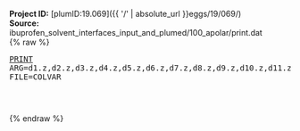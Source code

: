 **Project ID:** [plumID:19.069]({{ '/' | absolute_url }}eggs/19/069/)  
**Source:** ibuprofen_solvent_interfaces_input_and_plumed/100_apolar/print.dat  
{% raw %}<pre>
<a href="https://plumed.github.io/doc-master/user-doc/html/_p_r_i_n_t.html">PRINT</a> ARG=d1.z,d2.z,d3.z,d4.z,d5.z,d6.z,d7.z,d8.z,d9.z,d10.z,d11.z,d12.z,d13.z,d14.z,d15.z,d16.z,d17.z,d18.z,d19.z,d20.z,d21.z,d22.z,d23.z,d24.z,d25.z,d26.z,d27.z,d28.z,d29.z,d30.z,d31.z,d32.z,d33.z,d34.z,d35.z,d36.z,d37.z,d38.z,d39.z,d40.z,d41.z,d42.z,d43.z,d44.z,d45.z,d46.z,d47.z,d48.z,d49.z,d50.z,d51.z,d52.z,d53.z,d54.z,d55.z,d56.z,d57.z,d58.z,d59.z,d60.z,d61.z,d62.z,d63.z,d64.z,d65.z,d66.z,d67.z,d68.z,d69.z,d70.z,d71.z,d72.z,d73.z,d74.z,d75.z,d76.z,d77.z,d78.z,d79.z,d80.z,d81.z,d82.z,d83.z,d84.z,d85.z,d86.z,d87.z,d88.z,d89.z,d90.z,d91.z,d92.z,d93.z,d94.z,d95.z,d96.z,d97.z,d98.z,d99.z,d100.z,d101.z,d102.z,d103.z,d104.z,d105.z,d106.z,d107.z,d108.z,d109.z,d110.z,d111.z,d112.z,d113.z,d114.z,d115.z,d116.z,d117.z,d118.z,d119.z,d120.z,d121.z,d122.z,d123.z,d124.z,d125.z,d126.z,d127.z,d128.z,d129.z,d130.z,d131.z,d132.z,d133.z,d134.z,d135.z,d136.z,d137.z,d138.z,d139.z,d140.z,d141.z,d142.z,d143.z,d144.z,d145.z,d146.z,d147.z,d148.z,d149.z,d150.z,d151.z,d152.z,d153.z,d154.z,d155.z,d156.z,d157.z,d158.z,d159.z,d160.z,d161.z,d162.z,d163.z,d164.z,d165.z,d166.z,d167.z,d168.z,d169.z,d170.z,d171.z,d172.z,d173.z,d174.z,d175.z,d176.z,d177.z,d178.z,d179.z,d180.z,d181.z,d182.z,d183.z,d184.z,d185.z,d186.z,d187.z,d188.z,d189.z,d190.z,d191.z,d192.z,d193.z,d194.z,d195.z,d196.z,d197.z,d198.z,d199.z,d200.z,d201.z,d202.z,d203.z,d204.z,d205.z,d206.z,d207.z,d208.z,d209.z,d210.z,d211.z,d212.z,d213.z,d214.z,d215.z,d216.z,d217.z,d218.z,d219.z,d220.z,d221.z,d222.z,d223.z,d224.z,d225.z,d226.z,d227.z,d228.z,d229.z,d230.z,d231.z,d232.z,d233.z,d234.z,d235.z,d236.z,d237.z,d238.z,d239.z,d240.z,d241.z,d242.z,d243.z,d244.z,d245.z,d246.z,d247.z,d248.z,d249.z,d250.z,d251.z,d252.z,d253.z,d254.z,d255.z,d256.z,d257.z,d258.z,d259.z,d260.z,d261.z,d262.z,d263.z,d264.z,d265.z,d266.z,d267.z,d268.z,d269.z,d270.z,d271.z,d272.z,d273.z,d274.z,d275.z,d276.z,d277.z,d278.z,d279.z,d280.z,d281.z,d282.z,d283.z,d284.z,d285.z,d286.z,d287.z,d288.z,d289.z,d290.z,d291.z,d292.z,d293.z,d294.z,d295.z,d296.z,d297.z,d298.z,d299.z,d300.z,d301.z,d302.z,d303.z,d304.z,d305.z,d306.z,d307.z,d308.z,d309.z,d310.z,d311.z,d312.z,d313.z,d314.z,d315.z,d316.z,d317.z,d318.z,d319.z,d320.z,d321.z,d322.z,d323.z,d324.z,d325.z,d326.z,d327.z,d328.z,d329.z,d330.z,d331.z,d332.z,d333.z,d334.z,d335.z,d336.z,d337.z,d338.z,d339.z,d340.z,d341.z,d342.z,d343.z,d344.z,d345.z,d346.z,d347.z,d348.z,d349.z,d350.z,d351.z,d352.z,d353.z,d354.z,d355.z,d356.z,d357.z,d358.z,d359.z,d360.z,d361.z,d362.z,d363.z,d364.z,d365.z,d366.z,d367.z,d368.z,d369.z,d370.z,d371.z,d372.z,d373.z,d374.z,d375.z,d376.z,d377.z,d378.z,d379.z,d380.z,d381.z,d382.z,d383.z,d384.z,d385.z,d386.z,d387.z,d388.z,d389.z,d390.z,d391.z,d392.z,d393.z,d394.z,d395.z,d396.z,d397.z,d398.z,d399.z,d400.z,d401.z,d402.z,d403.z,d404.z,d405.z,d406.z,d407.z,d408.z,d409.z,d410.z,d411.z,d412.z,d413.z,d414.z,d415.z,d416.z,d417.z,d418.z,d419.z,d420.z,d421.z,d422.z,d423.z,d424.z,d425.z,d426.z,d427.z,d428.z,d429.z,d430.z,d431.z,d432.z,d433.z,d434.z,d435.z,d436.z,d437.z,d438.z,d439.z,d440.z,d441.z,d442.z,d443.z,d444.z,d445.z,d446.z,d447.z,d448.z,d449.z,d450.z,d451.z,d452.z,d453.z,d454.z,d455.z,d456.z,d457.z,d458.z,d459.z,d460.z,d461.z,d462.z,d463.z,d464.z,d465.z,d466.z,d467.z,d468.z,d469.z,d470.z,d471.z,d472.z,d473.z,d474.z,d475.z,d476.z,d477.z,d478.z,d479.z,d480.z,d481.z,d482.z,d483.z,d484.z,d485.z,d486.z,d487.z,d488.z,d489.z,d490.z,d491.z,d492.z,d493.z,d494.z,d495.z,d496.z,d497.z,d498.z,d499.z,d500.z,d501.z,d502.z,d503.z,d504.z,d505.z,d506.z,d507.z,d508.z,d509.z,d510.z,d511.z,d512.z,d513.z,d514.z,d515.z,d516.z,d517.z,d518.z,d519.z,d520.z,d521.z,d522.z,d523.z,d524.z,d525.z,d526.z,d527.z,d528.z,d529.z,d530.z,d531.z,d532.z,d533.z,d534.z,d535.z,d536.z,d537.z,d538.z,d539.z,d540.z,d541.z,d542.z,d543.z,d544.z,d545.z,d546.z,d547.z,d548.z,d549.z,d550.z,d551.z,d552.z,d553.z,d554.z,d555.z,d556.z,d557.z,d558.z,d559.z,d560.z,d561.z,d562.z,d563.z,d564.z,d565.z,d566.z,d567.z,d568.z,d569.z,d570.z,d571.z,d572.z,d573.z,d574.z,d575.z,d576.z,d577.z,d578.z,d579.z,d580.z,d581.z,d582.z,d583.z,d584.z,d585.z,d586.z,d587.z,d588.z,d589.z,d590.z,d591.z,d592.z,d593.z,d594.z,d595.z,d596.z,d597.z,d598.z,d599.z,d600.z,d601.z,d602.z,d603.z,d604.z,d605.z,d606.z,d607.z,d608.z,d609.z,d610.z,d611.z,d612.z,d613.z,d614.z,d615.z,d616.z,d617.z,d618.z,d619.z,d620.z,d621.z,d622.z,d623.z,d624.z,d625.z,d626.z,d627.z,d628.z,d629.z,d630.z,d631.z,d632.z,d633.z,d634.z,d635.z,d636.z,d637.z,d638.z,d639.z,d640.z,d641.z,d642.z,d643.z,d644.z,d645.z,d646.z,d647.z,d648.z,d649.z,d650.z,d651.z,d652.z,d653.z,d654.z,d655.z,d656.z,d657.z,d658.z,d659.z,d660.z,d661.z,d662.z,d663.z,d664.z,d665.z,d666.z,d667.z,d668.z,d669.z,d670.z,d671.z,d672.z,d673.z,d674.z,d675.z,d676.z,d677.z,d678.z,d679.z,d680.z,d681.z,d682.z,d683.z,d684.z,d685.z,d686.z,d687.z,d688.z,d689.z,d690.z,d691.z,d692.z,d693.z,d694.z,d695.z,d696.z,d697.z,d698.z,d699.z,d700.z,d701.z,d702.z,d703.z,d704.z,d705.z,d706.z,d707.z,d708.z,d709.z,d710.z,d711.z,d712.z,d713.z,d714.z,d715.z,d716.z,d717.z,d718.z,d719.z,d720.z,d721.z,d722.z,d723.z,d724.z,d725.z,d726.z,d727.z,d728.z,d729.z,d730.z,d731.z,d732.z,d733.z,d734.z,d735.z,d736.z,d737.z,d738.z,d739.z,d740.z,d741.z,d742.z,d743.z,d744.z,d745.z,d746.z,d747.z,d748.z,d749.z,d750.z,d751.z,d752.z,d753.z,d754.z,d755.z,d756.z,d757.z,d758.z,d759.z,d760.z,d761.z,d762.z,d763.z,d764.z,d765.z,d766.z,d767.z,d768.z,d769.z,d770.z,d771.z,d772.z,d773.z,d774.z,d775.z,d776.z,d777.z,d778.z,d779.z,d780.z,d781.z,d782.z,d783.z,d784.z,d785.z,d786.z,d787.z,d788.z,d789.z,d790.z,d791.z,d792.z,d793.z,d794.z,d795.z,d796.z,d797.z,d798.z,d799.z,d800.z,d801.z,d802.z,d803.z,d804.z,d805.z,d806.z,d807.z,d808.z,d809.z,d810.z,d811.z,d812.z,d813.z,d814.z,d815.z,d816.z,d817.z,d818.z,d819.z,d820.z,d821.z,d822.z,d823.z,d824.z,d825.z,d826.z,d827.z,d828.z,d829.z,d830.z,d831.z,d832.z,d833.z,d834.z,d835.z,d836.z,d837.z,d838.z,d839.z,d840.z,d841.z,d842.z,d843.z,d844.z,d845.z,d846.z,d847.z,d848.z,d849.z,d850.z,d851.z,d852.z,d853.z,d854.z,d855.z,d856.z,d857.z,d858.z,d859.z,d860.z,d861.z,d862.z,d863.z,d864.z,d865.z,d866.z,d867.z,d868.z,d869.z,d870.z,d871.z,d872.z,d873.z,d874.z,d875.z,d876.z,d877.z,d878.z,d879.z,d880.z,d881.z,d882.z,d883.z,d884.z,d885.z,d886.z,d887.z,d888.z,d889.z,d890.z,d891.z,d892.z,d893.z,d894.z,d895.z,d896.z,d897.z,d898.z,d899.z,d900.z,d901.z,d902.z,d903.z,d904.z,d905.z,d906.z,d907.z,d908.z,d909.z,d910.z,d911.z,d912.z,d913.z,d914.z,d915.z,d916.z,d917.z,d918.z,d919.z,d920.z,d921.z,d922.z,d923.z,d924.z,d925.z,d926.z,d927.z,d928.z,d929.z,d930.z,d931.z,d932.z,d933.z,d934.z,d935.z,d936.z,d937.z,d938.z,d939.z,d940.z,d941.z,d942.z,d943.z,d944.z,d945.z,d946.z,d947.z,d948.z,d949.z,d950.z,d951.z,d952.z,d953.z,d954.z,d955.z,d956.z,d957.z,d958.z,d959.z,d960.z,d961.z,d962.z,d963.z,d964.z,d965.z,d966.z,d967.z,d968.z,d969.z,d970.z,d971.z,d972.z,d973.z,d974.z,d975.z,d976.z,d977.z,d978.z,d979.z,d980.z,d981.z,d982.z,d983.z,d984.z,d985.z,d986.z,d987.z,d988.z,d989.z,d990.z,d991.z,d992.z,d993.z,d994.z,d995.z,d996.z,d997.z,d998.z,d999.z,d1000.z,d1001.z,d1002.z,d1003.z,d1004.z,d1005.z,d1006.z,d1007.z,d1008.z,d1009.z,d1010.z,d1011.z,d1012.z,d1013.z,d1014.z,d1015.z,d1016.z,d1017.z,d1018.z,d1019.z,d1020.z,d1021.z,d1022.z,d1023.z,d1024.z,d1025.z,d1026.z,d1027.z,d1028.z,d1029.z,d1030.z,d1031.z,d1032.z,d1033.z,d1034.z,d1035.z,d1036.z,d1037.z,d1038.z,d1039.z,d1040.z,d1041.z,d1042.z,d1043.z,d1044.z,d1045.z,d1046.z,d1047.z,d1048.z,d1049.z,d1050.z,d1051.z,d1052.z,d1053.z,d1054.z,d1055.z,d1056.z,d1057.z,d1058.z,d1059.z,d1060.z,d1061.z,d1062.z,d1063.z,d1064.z,d1065.z,d1066.z,d1067.z,d1068.z,d1069.z,d1070.z,d1071.z,d1072.z,d1073.z,d1074.z,d1075.z,d1076.z,d1077.z,d1078.z,d1079.z,d1080.z,d1081.z,d1082.z,d1083.z,d1084.z,d1085.z,d1086.z,d1087.z,d1088.z,d1089.z,d1090.z,d1091.z,d1092.z,d1093.z,d1094.z,d1095.z,d1096.z,d1097.z,d1098.z,d1099.z,d1100.z,d1101.z,d1102.z,d1103.z,d1104.z,d1105.z,d1106.z,d1107.z,d1108.z,d1109.z,d1110.z,d1111.z,d1112.z,d1113.z,d1114.z,d1115.z,d1116.z,d1117.z,d1118.z,d1119.z,d1120.z,d1121.z,d1122.z,d1123.z,d1124.z,d1125.z,d1126.z,d1127.z,d1128.z,d1129.z,d1130.z,d1131.z,d1132.z,d1133.z,d1134.z,d1135.z,d1136.z,d1137.z,d1138.z,d1139.z,d1140.z,d1141.z,d1142.z,d1143.z,d1144.z,d1145.z,d1146.z,d1147.z,d1148.z,d1149.z,d1150.z,d1151.z,d1152.z,d1153.z,d1154.z,d1155.z,d1156.z,d1157.z,d1158.z,d1159.z,d1160.z,d1161.z,d1162.z,d1163.z,d1164.z,d1165.z,d1166.z,d1167.z,d1168.z,d1169.z,d1170.z,d1171.z,d1172.z,d1173.z,d1174.z,d1175.z,d1176.z,d1177.z,d1178.z,d1179.z,d1180.z,d1181.z,d1182.z,d1183.z,d1184.z,d1185.z,d1186.z,d1187.z,d1188.z,d1189.z,d1190.z,d1191.z,d1192.z,d1193.z,d1194.z,d1195.z,d1196.z,d1197.z,d1198.z,d1199.z,d1200.z,d1201.z,d1202.z,d1203.z,d1204.z,d1205.z,d1206.z,d1207.z,d1208.z,d1209.z,d1210.z,d1211.z,d1212.z,d1213.z,d1214.z,d1215.z,d1216.z,d1217.z,d1218.z,d1219.z,d1220.z,d1221.z,d1222.z,d1223.z,d1224.z,d1225.z,d1226.z,d1227.z,d1228.z,d1229.z,d1230.z,d1231.z,d1232.z,d1233.z,d1234.z,d1235.z,d1236.z,d1237.z,d1238.z,d1239.z,d1240.z,d1241.z,d1242.z,d1243.z,d1244.z,d1245.z,d1246.z,d1247.z,d1248.z,d1249.z,d1250.z,d1251.z,d1252.z,d1253.z,d1254.z,d1255.z,d1256.z,d1257.z,d1258.z,d1259.z,d1260.z,d1261.z,d1262.z,d1263.z,d1264.z,d1265.z,d1266.z,d1267.z,d1268.z,d1269.z,d1270.z,d1271.z,d1272.z,d1273.z,d1274.z,d1275.z,d1276.z,d1277.z,d1278.z,d1279.z,d1280.z,d1281.z,d1282.z,d1283.z,d1284.z,d1285.z,d1286.z,d1287.z,d1288.z,d1289.z,d1290.z,d1291.z,d1292.z,d1293.z,d1294.z,d1295.z,d1296.z,d1297.z,d1298.z,d1299.z,d1300.z,d1301.z,d1302.z,d1303.z,d1304.z,d1305.z,d1306.z,d1307.z,d1308.z,d1309.z,d1310.z,d1311.z,d1312.z,d1313.z,d1314.z,d1315.z,d1316.z,d1317.z,d1318.z,d1319.z,d1320.z,d1321.z,d1322.z,d1323.z,d1324.z,d1325.z,d1326.z,d1327.z,d1328.z,d1329.z,d1330.z,d1331.z,d1332.z,d1333.z,d1334.z,d1335.z,d1336.z,d1337.z,d1338.z,d1339.z,d1340.z,d1341.z,d1342.z,d1343.z,d1344.z,d1345.z,d1346.z,d1347.z,d1348.z,d1349.z,d1350.z,d1351.z,d1352.z,d1353.z,d1354.z,d1355.z,d1356.z,d1357.z,d1358.z,d1359.z,d1360.z,d1361.z,d1362.z,d1363.z,d1364.z,d1365.z,d1366.z,d1367.z,d1368.z,d1369.z,d1370.z,d1371.z,d1372.z,d1373.z,d1374.z,d1375.z,d1376.z,d1377.z,d1378.z,d1379.z,d1380.z,d1381.z,d1382.z,d1383.z,d1384.z,d1385.z,d1386.z,d1387.z,d1388.z,d1389.z,d1390.z,d1391.z,d1392.z,d1393.z,d1394.z,d1395.z,d1396.z,d1397.z,d1398.z,d1399.z,d1400.z,d1401.z,d1402.z,d1403.z,d1404.z,d1405.z,d1406.z,d1407.z,d1408.z,d1409.z,d1410.z,d1411.z,d1412.z,d1413.z,d1414.z,d1415.z,d1416.z,d1417.z,d1418.z,d1419.z,d1420.z,d1421.z,d1422.z,d1423.z,d1424.z,d1425.z,d1426.z,d1427.z,d1428.z,d1429.z,d1430.z,d1431.z,d1432.z,d1433.z,d1434.z,d1435.z,d1436.z,d1437.z,d1438.z,d1439.z,d1440.z,d1441.z,d1442.z,d1443.z,d1444.z,d1445.z,d1446.z,d1447.z,d1448.z,d1449.z,d1450.z,d1451.z,d1452.z,d1453.z,d1454.z,d1455.z,d1456.z,d1457.z,d1458.z,d1459.z,d1460.z,d1461.z,d1462.z,d1463.z,d1464.z,d1465.z,d1466.z,d1467.z,d1468.z,d1469.z,d1470.z,d1471.z,d1472.z,d1473.z,d1474.z,d1475.z,d1476.z,d1477.z,d1478.z,d1479.z,d1480.z,d1481.z,d1482.z,d1483.z,d1484.z,d1485.z,d1486.z,d1487.z,d1488.z,d1489.z,d1490.z,d1491.z,d1492.z,d1493.z,d1494.z,d1495.z,d1496.z,d1497.z,d1498.z,d1499.z,d1500.z,d1501.z,d1502.z,d1503.z,d1504.z,d1505.z,d1506.z,d1507.z,d1508.z,d1509.z,d1510.z,d1511.z,d1512.z,d1513.z,d1514.z,d1515.z,d1516.z,d1517.z,d1518.z,d1519.z,d1520.z,d1521.z,d1522.z,d1523.z,d1524.z,d1525.z,d1526.z,d1527.z,d1528.z,d1529.z,d1530.z,d1531.z,d1532.z,d1533.z,d1534.z,d1535.z,d1536.z,d1537.z,d1538.z,d1539.z,d1540.z,d1541.z,d1542.z,d1543.z,d1544.z,d1545.z,d1546.z,d1547.z,d1548.z,d1549.z,d1550.z,d1551.z,d1552.z,d1553.z,d1554.z,d1555.z,d1556.z,d1557.z,d1558.z,d1559.z,d1560.z,d1561.z,d1562.z,d1563.z,d1564.z,d1565.z,d1566.z,d1567.z,d1568.z,d1569.z,d1570.z,d1571.z,d1572.z,d1573.z,d1574.z,d1575.z,d1576.z,d1577.z,d1578.z,d1579.z,d1580.z,d1581.z,d1582.z,d1583.z,d1584.z,d1585.z,d1586.z,d1587.z,d1588.z,d1589.z,d1590.z,d1591.z,d1592.z,d1593.z,d1594.z,d1595.z,d1596.z,d1597.z,d1598.z,d1599.z,d1600.z,d1601.z,d1602.z,d1603.z,d1604.z,d1605.z,d1606.z,d1607.z,d1608.z,d1609.z,d1610.z,d1611.z,d1612.z,d1613.z,d1614.z,d1615.z,d1616.z,d1617.z,d1618.z,d1619.z,d1620.z,d1621.z,d1622.z,d1623.z,d1624.z,d1625.z,d1626.z,d1627.z,d1628.z,d1629.z,d1630.z,d1631.z,d1632.z,d1633.z,d1634.z,d1635.z,d1636.z,d1637.z,d1638.z,d1639.z,d1640.z,d1641.z,d1642.z,d1643.z,d1644.z,d1645.z,d1646.z,d1647.z,d1648.z,d1649.z,d1650.z,d1651.z,d1652.z,d1653.z,d1654.z,d1655.z,d1656.z,d1657.z,d1658.z,d1659.z,d1660.z,d1661.z,d1662.z,d1663.z,d1664.z,d1665.z,d1666.z,d1667.z,d1668.z,d1669.z,d1670.z,d1671.z,d1672.z,d1673.z,d1674.z,d1675.z,d1676.z,d1677.z,d1678.z,d1679.z,d1680.z,d1681.z,d1682.z,d1683.z,d1684.z,d1685.z,d1686.z,d1687.z,d1688.z,d1689.z,d1690.z,d1691.z,d1692.z,d1693.z,d1694.z,d1695.z,d1696.z,d1697.z,d1698.z,d1699.z,d1700.z,d1701.z,d1702.z,d1703.z,d1704.z,d1705.z,d1706.z,d1707.z,d1708.z,d1709.z,d1710.z,d1711.z,d1712.z,d1713.z,d1714.z,d1715.z,d1716.z,d1717.z,d1718.z,d1719.z,d1720.z,d1721.z,d1722.z,d1723.z,d1724.z,d1725.z,d1726.z,d1727.z,d1728.z,d1729.z,d1730.z,d1731.z,d1732.z,d1733.z,d1734.z,d1735.z,d1736.z,d1737.z,d1738.z,d1739.z,d1740.z,d1741.z,d1742.z,d1743.z,d1744.z,d1745.z,d1746.z,d1747.z,d1748.z,d1749.z,d1750.z,d1751.z,d1752.z,d1753.z,d1754.z,d1755.z,d1756.z,d1757.z,d1758.z,d1759.z,d1760.z,d1761.z,d1762.z,d1763.z,d1764.z,d1765.z,d1766.z,d1767.z,d1768.z,d1769.z,d1770.z,d1771.z,d1772.z,d1773.z,d1774.z,d1775.z,d1776.z,d1777.z,d1778.z,d1779.z,d1780.z,d1781.z,d1782.z,d1783.z,d1784.z,d1785.z,d1786.z,d1787.z,d1788.z,d1789.z,d1790.z,d1791.z,d1792.z,d1793.z,d1794.z,d1795.z,d1796.z,d1797.z,d1798.z,d1799.z,d1800.z,d1801.z,d1802.z,d1803.z,d1804.z,d1805.z,d1806.z,d1807.z,d1808.z,d1809.z,d1810.z,d1811.z,d1812.z,d1813.z,d1814.z,d1815.z,d1816.z,d1817.z,d1818.z,d1819.z,d1820.z,d1821.z,d1822.z,d1823.z,d1824.z,d1825.z,d1826.z,d1827.z,d1828.z,d1829.z,d1830.z,d1831.z,d1832.z,d1833.z,d1834.z,d1835.z,d1836.z,d1837.z,d1838.z,d1839.z,d1840.z,d1841.z,d1842.z,d1843.z,d1844.z,d1845.z,d1846.z,d1847.z,d1848.z,d1849.z,d1850.z,d1851.z,d1852.z,d1853.z,d1854.z,d1855.z,d1856.z,d1857.z,d1858.z,d1859.z,d1860.z,d1861.z,d1862.z,d1863.z,d1864.z,d1865.z,d1866.z,d1867.z,d1868.z,d1869.z,d1870.z,d1871.z,d1872.z,d1873.z,d1874.z,d1875.z,d1876.z,d1877.z,d1878.z,d1879.z,d1880.z,d1881.z,d1882.z,d1883.z,d1884.z,d1885.z,d1886.z,d1887.z,d1888.z,d1889.z,d1890.z,d1891.z,d1892.z,d1893.z,d1894.z,d1895.z,d1896.z,d1897.z,d1898.z,d1899.z,d1900.z,d1901.z,d1902.z,d1903.z,d1904.z,d1905.z,d1906.z,d1907.z,d1908.z,d1909.z,d1910.z,d1911.z,d1912.z,d1913.z,d1914.z,d1915.z,d1916.z,d1917.z,d1918.z,d1919.z,d1920.z,d1921.z,d1922.z,d1923.z,d1924.z,d1925.z,d1926.z,d1927.z,d1928.z,d1929.z,d1930.z,d1931.z,d1932.z,d1933.z,d1934.z,d1935.z,d1936.z,d1937.z,d1938.z,d1939.z,d1940.z,d1941.z,d1942.z,d1943.z,d1944.z,d1945.z,d1946.z,d1947.z,d1948.z,d1949.z,d1950.z,d1951.z,d1952.z,d1953.z,d1954.z,d1955.z,d1956.z,d1957.z,d1958.z,d1959.z,d1960.z,d1961.z,d1962.z,d1963.z,d1964.z,d1965.z,d1966.z,d1967.z,d1968.z,d1969.z,d1970.z,d1971.z,d1972.z,d1973.z,d1974.z,d1975.z,d1976.z,d1977.z,d1978.z,d1979.z,d1980.z,d1981.z,d1982.z,d1983.z,d1984.z,d1985.z,d1986.z,d1987.z,d1988.z,d1989.z,d1990.z,d1991.z,d1992.z,d1993.z,d1994.z,d1995.z,d1996.z,d1997.z,d1998.z,d1999.z,d2000.z,d2001.z,d2002.z,d2003.z,d2004.z,d2005.z,d2006.z,d2007.z,d2008.z,d2009.z,d2010.z,d2011.z,d2012.z,d2013.z,d2014.z,d2015.z,d2016.z,d2017.z,d2018.z,d2019.z,d2020.z,d2021.z,d2022.z,d2023.z,d2024.z,d2025.z,d2026.z,d2027.z,d2028.z,d2029.z,d2030.z,d2031.z,d2032.z,d2033.z,d2034.z,d2035.z,d2036.z,d2037.z,d2038.z,d2039.z,d2040.z,d2041.z,d2042.z,d2043.z,d2044.z,d2045.z,d2046.z,d2047.z,d2048.z,d2049.z,d2050.z,d2051.z,d2052.z,d2053.z,d2054.z,d2055.z,d2056.z,d2057.z,d2058.z,d2059.z,d2060.z,d2061.z,d2062.z,d2063.z,d2064.z,d2065.z,d2066.z,d2067.z,d2068.z,d2069.z,d2070.z,d2071.z,d2072.z,d2073.z,d2074.z,d2075.z,d2076.z,d2077.z,d2078.z,d2079.z,d2080.z,d2081.z,d2082.z,d2083.z,d2084.z,d2085.z,d2086.z,d2087.z,d2088.z,d2089.z,d2090.z,d2091.z,d2092.z,d2093.z,d2094.z,d2095.z,d2096.z,d2097.z,d2098.z,d2099.z,d2100.z,d2101.z,d2102.z,d2103.z,d2104.z,d2105.z,d2106.z,d2107.z,d2108.z,d2109.z,d2110.z,d2111.z,d2112.z,d2113.z,d2114.z,d2115.z,d2116.z,d2117.z,d2118.z,d2119.z,d2120.z,d2121.z,d2122.z,d2123.z,d2124.z,d2125.z,d2126.z,d2127.z,d2128.z,d2129.z,d2130.z,d2131.z,d2132.z,d2133.z,d2134.z,d2135.z,d2136.z,d2137.z,d2138.z,d2139.z,d2140.z,d2141.z,d2142.z,d2143.z,d2144.z,d2145.z,d2146.z,d2147.z,d2148.z,d2149.z,d2150.z,d2151.z,d2152.z,d2153.z,d2154.z,d2155.z,d2156.z,d2157.z,d2158.z,d2159.z,d2160.z,d2161.z,d2162.z,d2163.z,d2164.z,d2165.z,d2166.z,d2167.z,d2168.z,d2169.z,d2170.z,d2171.z,d2172.z,d2173.z,d2174.z,d2175.z,d2176.z,d2177.z,d2178.z,d2179.z,d2180.z,d2181.z,d2182.z,d2183.z,d2184.z,d2185.z,d2186.z,d2187.z,d2188.z,d2189.z,d2190.z,d2191.z,d2192.z,d2193.z,d2194.z,d2195.z,d2196.z,d2197.z,d2198.z,d2199.z,d2200.z,d2201.z,d2202.z,d2203.z,d2204.z,d2205.z,d2206.z,d2207.z,d2208.z,d2209.z,d2210.z,d2211.z,d2212.z,d2213.z,d2214.z,d2215.z,d2216.z,d2217.z,d2218.z,d2219.z,d2220.z,d2221.z,d2222.z,d2223.z,d2224.z,d2225.z,d2226.z,d2227.z,d2228.z,d2229.z,d2230.z,d2231.z,d2232.z,d2233.z,d2234.z,d2235.z,d2236.z,d2237.z,d2238.z,d2239.z,d2240.z,d2241.z,d2242.z,d2243.z,d2244.z,d2245.z,d2246.z,d2247.z,d2248.z,d2249.z,d2250.z,d2251.z,d2252.z,d2253.z,d2254.z,d2255.z,d2256.z,d2257.z,d2258.z,d2259.z,d2260.z,d2261.z,d2262.z,d2263.z,d2264.z,d2265.z,d2266.z,d2267.z,d2268.z,d2269.z,d2270.z,d2271.z,d2272.z,d2273.z,d2274.z,d2275.z,d2276.z,d2277.z,d2278.z,d2279.z,d2280.z,d2281.z,d2282.z,d2283.z,d2284.z,d2285.z,d2286.z,d2287.z,d2288.z,d2289.z,d2290.z,d2291.z,d2292.z,d2293.z,d2294.z,d2295.z,d2296.z,d2297.z,d2298.z,d2299.z,d2300.z,d2301.z,d2302.z,d2303.z,d2304.z,d2305.z,d2306.z,d2307.z,d2308.z,d2309.z,d2310.z,d2311.z,d2312.z,d2313.z,d2314.z,d2315.z,d2316.z,d2317.z,d2318.z,d2319.z,d2320.z,d2321.z,d2322.z,d2323.z,d2324.z,d2325.z,d2326.z,d2327.z,d2328.z,d2329.z,d2330.z,d2331.z,d2332.z,d2333.z,d2334.z,d2335.z,d2336.z,d2337.z,d2338.z,d2339.z,d2340.z,d2341.z,d2342.z,d2343.z,d2344.z,d2345.z,d2346.z,d2347.z,d2348.z,d2349.z,d2350.z,d2351.z,d2352.z,d2353.z,d2354.z,d2355.z,d2356.z,d2357.z,d2358.z,d2359.z,d2360.z,d2361.z,d2362.z,d2363.z,d2364.z,d2365.z,d2366.z,d2367.z,d2368.z,d2369.z,d2370.z,d2371.z,d2372.z,d2373.z,d2374.z,d2375.z,d2376.z,d2377.z,d2378.z,d2379.z,d2380.z,d2381.z,d2382.z,d2383.z,d2384.z,d2385.z,d2386.z,d2387.z,d2388.z,d2389.z,d2390.z,d2391.z,d2392.z,d2393.z,d2394.z,d2395.z,d2396.z,d2397.z,d2398.z,d2399.z,d2400.z,d2401.z,d2402.z,d2403.z,d2404.z,d2405.z,d2406.z,d2407.z,d2408.z,d2409.z,d2410.z,d2411.z,d2412.z,d2413.z,d2414.z,d2415.z,d2416.z,d2417.z,d2418.z,d2419.z,d2420.z,d2421.z,d2422.z,d2423.z,d2424.z,d2425.z,d2426.z,d2427.z,d2428.z,d2429.z,d2430.z,d2431.z,d2432.z,d2433.z,d2434.z,d2435.z,d2436.z,d2437.z,d2438.z,d2439.z,d2440.z,d2441.z,d2442.z,d2443.z,d2444.z,d2445.z,d2446.z,d2447.z,d2448.z,d2449.z,d2450.z,d2451.z,d2452.z,d2453.z,d2454.z,d2455.z,d2456.z,d2457.z,d2458.z,d2459.z,d2460.z,d2461.z,d2462.z,d2463.z,d2464.z,d2465.z,d2466.z,d2467.z,d2468.z,d2469.z,d2470.z,d2471.z,d2472.z,d2473.z,d2474.z,d2475.z,d2476.z,d2477.z,d2478.z,d2479.z,d2480.z,d2481.z,d2482.z,d2483.z,d2484.z,d2485.z,d2486.z,d2487.z,d2488.z,d2489.z,d2490.z,d2491.z,d2492.z,d2493.z,d2494.z,d2495.z,d2496.z,d2497.z,d2498.z,d2499.z,d2500.z,d2501.z,d2502.z,d2503.z,d2504.z,d2505.z,d2506.z,d2507.z,d2508.z,d2509.z,d2510.z,d2511.z,d2512.z,d2513.z,d2514.z,d2515.z,d2516.z,d2517.z,d2518.z,d2519.z,d2520.z,d2521.z,d2522.z,d2523.z,d2524.z,d2525.z,d2526.z,d2527.z,d2528.z FILE=COLVAR

</pre>{% endraw %}
